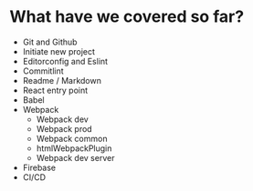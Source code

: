 # What have we covered so far?

- Git and Github
- Initiate new project
- Editorconfig and Eslint
- Commitlint
- Readme / Markdown
- React entry point
- Babel
- Webpack
    - Webpack dev
    - Webpack prod
    - Webpack common
    - htmlWebpackPlugin
    - Webpack dev server
- Firebase
- CI/CD